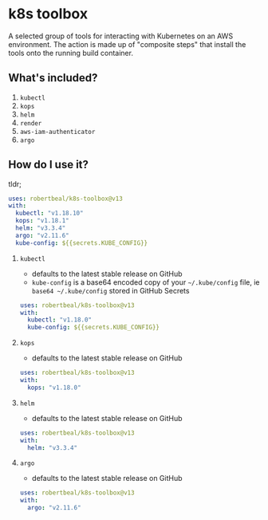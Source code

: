 # k8s toolbox

A selected group of tools for interacting with Kubernetes on an AWS environment. The action is made up of "composite steps" that install the tools onto the running build container.

## What's included?

1. `kubectl`
1. `kops`
1. `helm`
1. `render`
1. `aws-iam-authenticator`
1. `argo`

## How do I use it?

tldr;

```yaml
uses: robertbeal/k8s-toolbox@v13
with:
  kubectl: "v1.18.10"
  kops: "v1.18.1"
  helm: "v3.3.4"
  argo: "v2.11.6"
  kube-config: ${{secrets.KUBE_CONFIG}}
```

1. `kubectl`

   - defaults to the latest stable release on GitHub
   - `kube-config` is a base64 encoded copy of your `~/.kube/config` file, ie `base64 ~/.kube/config` stored in GitHub Secrets

   ```yaml
   uses: robertbeal/k8s-toolbox@v13
   with:
     kubectl: "v1.18.0"
     kube-config: ${{secrets.KUBE_CONFIG}}
   ```

1. `kops`

   - defaults to the latest stable release on GitHub

   ```yaml
   uses: robertbeal/k8s-toolbox@v13
   with:
     kops: "v1.18.0"
   ```

1. `helm`

   - defaults to the latest stable release on GitHub

   ```yaml
   uses: robertbeal/k8s-toolbox@v13
   with:
     helm: "v3.3.4"
   ```

1. `argo`

   - defaults to the latest stable release on GitHub

   ```yaml
   uses: robertbeal/k8s-toolbox@v13
   with:
     argo: "v2.11.6"
   ```
